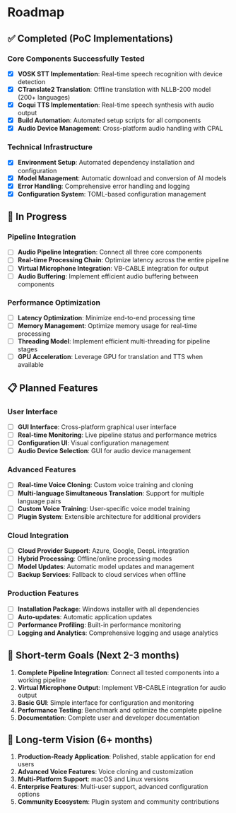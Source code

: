 # Roadmap

## ✅ Completed (PoC Implementations)

### Core Components Successfully Tested
- [x] **VOSK STT Implementation**: Real-time speech recognition with device detection
- [x] **CTranslate2 Translation**: Offline translation with NLLB-200 model (200+ languages)
- [x] **Coqui TTS Implementation**: Real-time speech synthesis with audio output
- [x] **Build Automation**: Automated setup scripts for all components
- [x] **Audio Device Management**: Cross-platform audio handling with CPAL

### Technical Infrastructure
- [x] **Environment Setup**: Automated dependency installation and configuration
- [x] **Model Management**: Automatic download and conversion of AI models
- [x] **Error Handling**: Comprehensive error handling and logging
- [x] **Configuration System**: TOML-based configuration management

## 🔄 In Progress

### Pipeline Integration
- [ ] **Audio Pipeline Integration**: Connect all three core components
- [ ] **Real-time Processing Chain**: Optimize latency across the entire pipeline
- [ ] **Virtual Microphone Integration**: VB-CABLE integration for output
- [ ] **Audio Buffering**: Implement efficient audio buffering between components

### Performance Optimization
- [ ] **Latency Optimization**: Minimize end-to-end processing time
- [ ] **Memory Management**: Optimize memory usage for real-time processing
- [ ] **Threading Model**: Implement efficient multi-threading for pipeline stages
- [ ] **GPU Acceleration**: Leverage GPU for translation and TTS when available

## 📋 Planned Features

### User Interface
- [ ] **GUI Interface**: Cross-platform graphical user interface
- [ ] **Real-time Monitoring**: Live pipeline status and performance metrics
- [ ] **Configuration UI**: Visual configuration management
- [ ] **Audio Device Selection**: GUI for audio device management

### Advanced Features
- [ ] **Real-time Voice Cloning**: Custom voice training and cloning
- [ ] **Multi-language Simultaneous Translation**: Support for multiple language pairs
- [ ] **Custom Voice Training**: User-specific voice model training
- [ ] **Plugin System**: Extensible architecture for additional providers

### Cloud Integration
- [ ] **Cloud Provider Support**: Azure, Google, DeepL integration
- [ ] **Hybrid Processing**: Offline/online processing modes
- [ ] **Model Updates**: Automatic model updates and management
- [ ] **Backup Services**: Fallback to cloud services when offline

### Production Features
- [ ] **Installation Package**: Windows installer with all dependencies
- [ ] **Auto-updates**: Automatic application updates
- [ ] **Performance Profiling**: Built-in performance monitoring
- [ ] **Logging and Analytics**: Comprehensive logging and usage analytics

## 🎯 Short-term Goals (Next 2-3 months)

1. **Complete Pipeline Integration**: Connect all tested components into a working pipeline
2. **Virtual Microphone Output**: Implement VB-CABLE integration for audio output
3. **Basic GUI**: Simple interface for configuration and monitoring
4. **Performance Testing**: Benchmark and optimize the complete pipeline
5. **Documentation**: Complete user and developer documentation

## 🚀 Long-term Vision (6+ months)

1. **Production-Ready Application**: Polished, stable application for end users
2. **Advanced Voice Features**: Voice cloning and customization
3. **Multi-Platform Support**: macOS and Linux versions
4. **Enterprise Features**: Multi-user support, advanced configuration options
5. **Community Ecosystem**: Plugin system and community contributions 